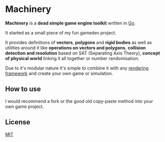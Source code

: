 # Machinery

**Machinery** is a **dead simple game engine toolkit** written in [Go](https://go.dev/).

It started as a small piece of my fun gamedev project.

It provides definitions of **vectors**, **polygons** and **rigid bodies** as well as utilities around it like **operations on vectors and polygons**, **collision detection and resolution** based on SAT (Separating Axis Theory), **concept of physical world** linking it all together or number randomisation.

Due to it's modular nature it's simple to combine it with any [rendering framework](https://github.com/hajimehoshi/ebiten) and create your own game or simulation.

## How to use

I would recommend a fork or the good old copy-paste method into your own game project.

## License

[MIT](LICENSE)
